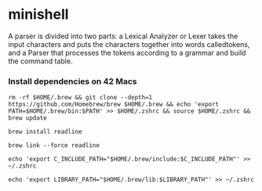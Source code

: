 # minishell


A parser is divided into two parts: a ​Lexical Analyzer​ or ​Lexer​ takes the input characters and puts the characters together into words called ​tokens​, and a ​Parser ​that processes the tokens according to a grammar and build the command table.

### Install dependencies on 42 Macs

```
rm -rf $HOME/.brew && git clone --depth=1 https://github.com/Homebrew/brew $HOME/.brew && echo 'export PATH=$HOME/.brew/bin:$PATH' >> $HOME/.zshrc && source $HOME/.zshrc && brew update
```

```
brew install readline
```

```
brew link --force readline
```

```
echo 'export C_INCLUDE_PATH="$HOME/.brew/include:$C_INCLUDE_PATH"' >> ~/.zshrc
```

```
echo 'export LIBRARY_PATH="$HOME/.brew/lib:$LIBRARY_PATH"' >> ~/.zshrc
```
